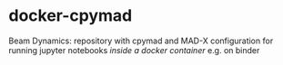 # docker-cpymad
Beam Dynamics: repository with cpymad and MAD-X configuration for running jupyter notebooks *inside a docker container* e.g. on binder

